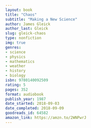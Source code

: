 ```yaml
---
layout: book
title: "Chaos"
subtitle: "Making a New Science"
author: James Gleick
author_last: Gleick
slug: gleick-chaos
type: nonfiction
img: true
genres:
- science
- physics
- mathematics
- weather
- history
- biology
isbn: 9780140092509
rating: 5
pages: 352
format: audiobook
publish_year: 1987
date_started: 2018-09-03
date_completed: 2018-09-09
goodreads_id: 64582
amazon_link: https://amzn.to/2WNPwrJ
---
```


